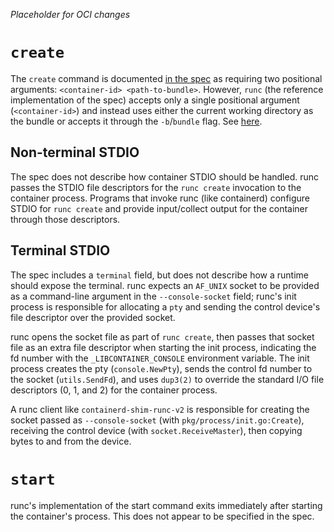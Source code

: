*Placeholder for OCI changes*

# `create`

The `create` command is documented [in the
spec](https://github.com/opencontainers/runtime-spec/blob/master/runtime.md#create)
as requiring two positional arguments: `<container-id> <path-to-bundle>`.
However, `runc` (the reference implementation of the spec) accepts only a single
positional argument (`<container-id>`) and instead uses either the current
working directory as the bundle or accepts it through the `-b`/`bundle` flag.
See [here](https://github.com/opencontainers/runc/blob/2cf8d240075dd322b9385100c9af4b149c973391/create.go#L12-L30).

## Non-terminal STDIO

The spec does not describe how container STDIO should be handled.  runc passes
the STDIO file descriptors for the `runc create` invocation to the container
process.  Programs that invoke runc (like containerd) configure STDIO for `runc
create` and provide input/collect output for the container through those
descriptors.

## Terminal STDIO

The spec includes a `terminal` field, but does not describe how a runtime should
expose the terminal.  runc expects an `AF_UNIX` socket to be provided as a
command-line argument in the `--console-socket` field; runc's init process is
responsible for allocating a `pty` and sending the control device's file
descriptor over the provided socket.

runc opens the socket file as part of `runc create`, then passes that socket
file as an extra file descriptor when starting the init process, indicating the
fd number with the `_LIBCONTAINER_CONSOLE` environment variable.  The init
process creates the pty (`console.NewPty`),  sends the control fd number to the
socket (`utils.SendFd`), and uses `dup3(2)` to override the standard I/O file
descriptors (0, 1, and 2) for the container process.

A runc client like `containerd-shim-runc-v2` is responsible for creating the
socket passed as `--console-socket` (with `pkg/process/init.go:Create`),
receiving the control device (with `socket.ReceiveMaster`), then copying bytes
to and from the device.


# `start`

runc's implementation of the start command exits immediately after starting
the container's process.  This does not appear to be specified in the spec.
